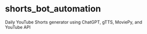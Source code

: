 # shorts_bot_automation
Daily YouTube Shorts generator using ChatGPT, gTTS, MoviePy, and YouTube API
